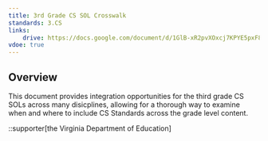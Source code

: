 ```yaml
---
title: 3rd Grade CS SOL Crosswalk
standards: 3.CS
links:
    drive: https://docs.google.com/document/d/1GlB-xR2pvXOxcj7KPYE5pxF8pDzthbp5Ey2--kiBAnM/edit?usp=drive_link
vdoe: true
---
```


## Overview
This document provides integration opportunities for the third grade CS SOLs across many disicplines, allowing for a thorough way to examine when and where to include CS Standards across the grade level content.

::supporter[the Virginia Department of Education]